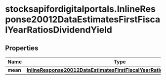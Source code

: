 # stocksapifordigitalportals.InlineResponse20012DataEstimatesFirstFiscalYearRatiosDividendYield

## Properties

Name | Type | Description | Notes
------------ | ------------- | ------------- | -------------
**mean** | [**InlineResponse20012DataEstimatesFirstFiscalYearRatiosDividendYieldMean**](InlineResponse20012DataEstimatesFirstFiscalYearRatiosDividendYieldMean.md) |  | [optional] 


